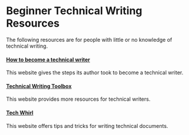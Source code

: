 # Beginner Technical Writing Resources

The following resources are for people with little or no knowledge of technical writing.


#### [How to become a technical writer](https://www.instructionalsolutions.com/blog/become-a-technical-writer)
This website gives the steps its author took to become a technical writer.

#### [Technical Writing Toolbox](https://technicalwritingtoolbox.com/technical-writing-resources/)
This website provides more resources for technical writers.

#### [Tech Whirl](https://techwhirl.com/category/technical-writing-magazine/column/technical-writing-tips/)
This website offers tips and tricks for writing technical documents.